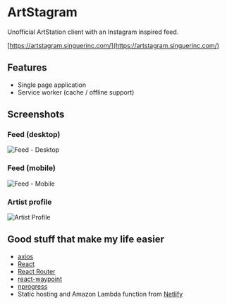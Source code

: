 # ArtStagram

Unofficial ArtStation client with an Instagram inspired feed.

[https://artstagram.singuerinc.com/](https://artstagram.singuerinc.com/)

## Features

- Single page application
- Service worker (cache / offline support)

## Screenshots

### Feed (desktop)

![Feed - Desktop](./desktop-feed.png)

### Feed (mobile)

![Feed - Mobile](./mobile-feed.png)

### Artist profile

![Artist Profile](./user-profile.png)

## Good stuff that make my life easier

- [axios](https://github.com/axios/axios)
- [React](https://reactjs.org/)
- [React Router](https://github.com/ReactTraining/react-router)
- [react-waypoint](https://github.com/brigade/react-waypoint)
- [nprogress](https://github.com/rstacruz/nprogress)
- Static hosting and Amazon Lambda function from [Netlify](https://www.netlify.com/)
